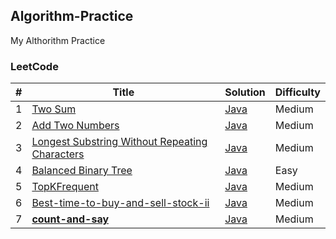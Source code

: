 ## Algorithm-Practice
My Althorithm Practice  


### LeetCode  

|#|Title|Solution|Difficulty|
| --- |---|---|---|
|1|[Two Sum](https://oj.leetcode.com/problems/two-sum/)|[Java](https://github.com/xu6148152/LeetCode-Practice/blob/master/LeetCodePractice%2Fapp%2Fsrc%2Fmain%2Fjava%2Fcom%2Fbinea%2Fwww%2Fleetcodepractice%2Falgorithm%2FTwoSum.java)|Medium|
|2|[Add Two Numbers](https://leetcode.com/problems/add-two-numbers/)|[Java](https://github.com/xu6148152/LeetCode-Practice/blob/master/LeetCodePractice%2Fapp%2Fsrc%2Fmain%2Fjava%2Fcom%2Fbinea%2Fwww%2Fleetcodepractice%2Falgorithm%2FAddTwoNumbers.java)|Medium|
|3|[Longest Substring Without Repeating Characters](https://leetcode.com/problems/longest-substring-without-repeating-characters/)|[Java](https://github.com/xu6148152/LeetCode-Practice/blob/master/LeetCodePractice%2Fapp%2Fsrc%2Fmain%2Fjava%2Fcom%2Fbinea%2Fwww%2Fleetcodepractice%2Falgorithm%2FLongestSubString.java)|Medium|
|4|[Balanced Binary Tree](https://leetcode.com/problems/balanced-binary-tree/)|[Java](https://github.com/xu6148152/LeetCode-Practice/blob/master/LeetCodePractice%2Fapp%2Fsrc%2Fmain%2Fjava%2Fcom%2Fbinea%2Fwww%2Fleetcodepractice%2Falgorithm%2FBalancedBinaryTree.java)|Easy|
|5|[TopKFrequent](https://leetcode.com/problems/top-k-frequent-elements/)|[Java](https://github.com/xu6148152/LeetCode-Practice/blob/master/LeetCodePractice%2Fapp%2Fsrc%2Fmain%2Fjava%2Fcom%2Fbinea%2Fwww%2Fleetcodepractice%2Falgorithm%2FTopKFrequent.java)|Medium|
|6|[Best-time-to-buy-and-sell-stock-ii](https://leetcode.com/problems/best-time-to-buy-and-sell-stock-ii/)|[Java](https://github.com/xu6148152/LeetCode-Practice/blob/master/LeetCodePractice%2Fapp%2Fsrc%2Fmain%2Fjava%2Fcom%2Fbinea%2Fwww%2Fleetcodepractice%2Falgorithm%2FBestTimeToBuyAndSellStockII.java)|Medium|
|7|[**count-and-say**](https://leetcode.com/problems/count-and-say/)|[Java](https://github.com/xu6148152/LeetCode-Practice/blob/master/LeetCodePractice%2Fapp%2Fsrc%2Fmain%2Fjava%2Fcom%2Fbinea%2Fwww%2Fleetcodepractice%2Falgorithm%2FCountAndSay.java)|Medium|

